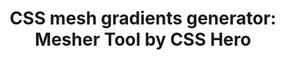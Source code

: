 ---
layout: bookmark
title: 'CSS mesh gradients generator: Mesher Tool by CSS Hero'
tags:
  - Bookmarks
  - Tools
  - CSS
created: '2022-12-05T10:12:55.000Z'
link: >-
  http://post.spmailtechnolo.com/f/a/DazTJqjiHZ2EThbGfahwHA~~/AABEfgA~/RgRlKDrnP0QbaHR0cHM6Ly9jc3NoZXJvLm9yZy9tZXNoZXIvVwNzcGNCCmM89bVFY4SP0J5SFWFjY291bnRzQGVsbHlsb2VsLmNvbVgEAAAAAA~~
id: 552296929
image: https://www.csshero.org/mesher/mesher_facebook.png
---